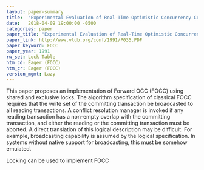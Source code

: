 ```yaml
---
layout: paper-summary
title:  "Experimental Evaluation of Real-Time Optimistic Concurrency Control Schemes"
date:   2018-04-09 19:00:00 -0500
categories: paper
paper_title: "Experimental Evaluation of Real-Time Optimistic Concurrency Control Schemes"
paper_link: http://www.vldb.org/conf/1991/P035.PDF
paper_keyword: FOCC
paper_year: 1991
rw_set: Lock Table
htm_cd: Eager (FOCC)
htm_cr: Eager (FOCC)
version_mgmt: Lazy
---
```


This paper proposes an implementation of Forward OCC (FOCC) using shared and exclusive locks.
The algorithm specification of classical FOCC requires that the write set of the committing
transaction be broadcasted to all reading transactions. A conflict resolution manager is 
invoked if any reading transaction has a non-empty overlap with the committing transaction,
and either the reading or the committing transaction must be aborted. A direct translation
of this logical description may be difficult. For example, broadcasting capability is assumed 
by the logical specification. In systems without native support for broadcasting, this must
be somehow emulated.

Locking can be used to implement FOCC
